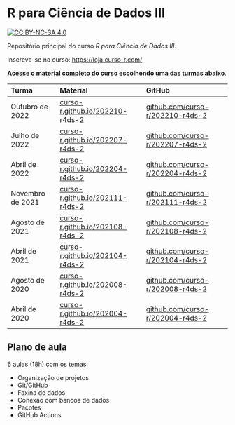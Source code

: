 
# R para Ciência de Dados III

<!-- README.md is generated from README.Rmd. Please edit that file -->
<!-- badges: start -->

[![CC BY-NC-SA
4.0](https://mirrors.creativecommons.org/presskit/buttons/80x15/svg/by-nc-sa.svg)](https://creativecommons.org/licenses/by-nc-sa/4.0/)
<!-- badges: end -->

Repositório principal do curso *R para Ciência de Dados III*.

Inscreva-se no curso: <https://loja.curso-r.com/>

**Acesse o material completo do curso escolhendo uma das turmas
abaixo**.

| Turma            | Material                                                                   | GitHub                                                                       |
|:-----------------|:---------------------------------------------------------------------------|:-----------------------------------------------------------------------------|
| Outubro de 2022  | [curso-r.github.io/202210-r4ds-2](https://curso-r.github.io/202210-r4ds-2) | [github.com/curso-r/202210-r4ds-2](https://github.com/curso-r/202210-r4ds-2) |
| Julho de 2022    | [curso-r.github.io/202207-r4ds-2](https://curso-r.github.io/202207-r4ds-2) | [github.com/curso-r/202207-r4ds-2](https://github.com/curso-r/202207-r4ds-2) |
| Abril de 2022    | [curso-r.github.io/202204-r4ds-2](https://curso-r.github.io/202204-r4ds-2) | [github.com/curso-r/202204-r4ds-2](https://github.com/curso-r/202204-r4ds-2) |
| Novembro de 2021 | [curso-r.github.io/202111-r4ds-2](https://curso-r.github.io/202111-r4ds-2) | [github.com/curso-r/202111-r4ds-2](https://github.com/curso-r/202111-r4ds-2) |
| Agosto de 2021   | [curso-r.github.io/202108-r4ds-2](https://curso-r.github.io/202108-r4ds-2) | [github.com/curso-r/202108-r4ds-2](https://github.com/curso-r/202108-r4ds-2) |
| Abril de 2021    | [curso-r.github.io/202104-r4ds-2](https://curso-r.github.io/202104-r4ds-2) | [github.com/curso-r/202104-r4ds-2](https://github.com/curso-r/202104-r4ds-2) |
| Agosto de 2020   | [curso-r.github.io/202008-r4ds-2](https://curso-r.github.io/202008-r4ds-2) | [github.com/curso-r/202008-r4ds-2](https://github.com/curso-r/202008-r4ds-2) |
| Abril de 2020    | [curso-r.github.io/202004-r4ds-2](https://curso-r.github.io/202004-r4ds-2) | [github.com/curso-r/202004-r4ds-2](https://github.com/curso-r/202004-r4ds-2) |

## Plano de aula

6 aulas (18h) com os temas:

- Organização de projetos
- Git/GitHub
- Faxina de dados
- Conexão com bancos de dados
- Pacotes
- GitHub Actions
